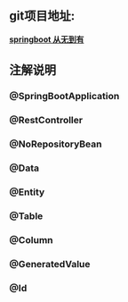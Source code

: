 
## git项目地址: 

**[springboot 从无到有](https://github.com/wantstudy/spring_boot_study.git)**

## 注解说明

### @SpringBootApplication

### @RestController	

### @NoRepositoryBean	

### @Data	

### @Entity	

### @Table	

### @Column	

### @GeneratedValue	

### @Id